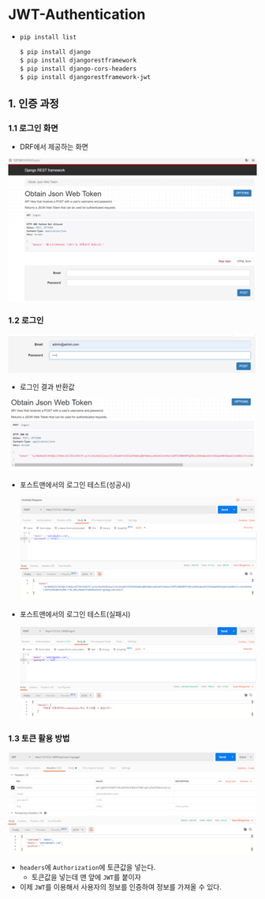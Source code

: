 # JWT-Authentication

- `pip install list`
    ```bash
    $ pip install django
    $ pip install djangorestframework
    $ pip install django-cors-headers
    $ pip install djangorestframework-jwt
    ```

## 1. 인증 과정

### 1.1 로그인 화면

- DRF에서 제공하는 화면

![image-20191128214518621](README.assets/image-20191128214518621.png)

### 1.2 로그인

![image-20191128214550270](README.assets/image-20191128214550270.png)

- 로그인 결과 반환값

![image-20191128214618733](README.assets/image-20191128214618733.png)

- 포스트맨에서의 로그인 테스트(성공시)

  ![image-20191128214904675](README.assets/image-20191128214904675.png)

- 포스트맨에서의 로그인 테스트(실패시)

  ![image-20191128215038935](README.assets/image-20191128215038935.png)

### 1.3 토큰 활용 방법

![image-20191128215359300](README.assets/image-20191128215359300.png)

- `headers`에 `Authorization`에 토큰값을 넣는다.
  - 토큰값을 넣는데 맨 앞에 `JWT`를 붙이자
- 이제 `JWT`를 이용해서 사용자의 정보를 인증하여 정보를 가져올 수 있다.